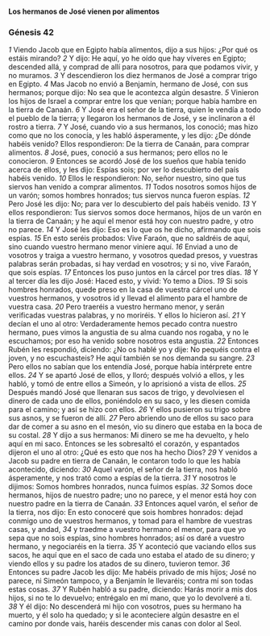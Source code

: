 #### Los hermanos de José vienen por alimentos

### Génesis 42

_1_ Viendo Jacob que en Egipto había alimentos, dijo a sus hijos: ¿Por qué os estáis mirando? 
_2_ Y dijo: He aquí, yo he oído que hay víveres en Egipto; descended allá, y comprad de allí para nosotros, para que podamos vivir, y no muramos. 
_3_ Y descendieron los diez hermanos de José a comprar trigo en Egipto. 
_4_ Mas Jacob no envió a Benjamín, hermano de José, con sus hermanos; porque dijo: No sea que le acontezca algún desastre. 
_5_ Vinieron los hijos de Israel a comprar entre los que venían; porque había hambre en la tierra de Canaán. 
_6_ Y José era el señor de la tierra, quien le vendía a todo el pueblo de la tierra; y llegaron los hermanos de José, y se inclinaron a él rostro a tierra. 
_7_ Y José, cuando vio a sus hermanos, los conoció; mas hizo como que no los conocía, y les habló ásperamente, y les dijo: ¿De dónde habéis venido? Ellos respondieron: De la tierra de Canaán, para comprar alimentos. 
_8_ José, pues, conoció a sus hermanos; pero ellos no le conocieron. 
_9_ Entonces se acordó José de los sueños que había tenido acerca de ellos, y les dijo: Espías sois; por ver lo descubierto del país habéis venido. 
_10_ Ellos le respondieron: No, señor nuestro, sino que tus siervos han venido a comprar alimentos. 
_11_ Todos nosotros somos hijos de un varón; somos hombres honrados; tus siervos nunca fueron espías. 
_12_ Pero José les dijo: No; para ver lo descubierto del país habéis venido. 
_13_ Y ellos respondieron: Tus siervos somos doce hermanos, hijos de un varón en la tierra de Canaán; y he aquí el menor está hoy con nuestro padre, y otro no parece. 
_14_ Y José les dijo: Eso es lo que os he dicho, afirmando que sois espías. 
_15_ En esto seréis probados: Vive Faraón, que no saldréis de aquí, sino cuando vuestro hermano menor viniere aquí. 
_16_ Enviad a uno de vosotros y traiga a vuestro hermano, y vosotros quedad presos, y vuestras palabras serán probadas, si hay verdad en vosotros; y si no, vive Faraón, que sois espías. 
_17_ Entonces los puso juntos en la cárcel por tres días. 
_18_ Y al tercer día les dijo José: Haced esto, y vivid: Yo temo a Dios. 
_19_ Si sois hombres honrados, quede preso en la casa de vuestra cárcel uno de vuestros hermanos, y vosotros id y llevad el alimento para el hambre de vuestra casa. 
_20_ Pero traeréis a vuestro hermano menor, y serán verificadas vuestras palabras, y no moriréis. Y ellos lo hicieron así. 
_21_ Y decían el uno al otro: Verdaderamente hemos pecado contra nuestro hermano, pues vimos la angustia de su alma cuando nos rogaba, y no le escuchamos; por eso ha venido sobre nosotros esta angustia. 
_22_ Entonces Rubén les respondió, diciendo: ¿No os hablé yo y dije: No pequéis contra el joven, y no escuchasteis? He aquí también se nos demanda su sangre. 
_23_ Pero ellos no sabían que los entendía José, porque había intérprete entre ellos. 
_24_ Y se apartó José de ellos, y lloró; después volvió a ellos, y les habló, y tomó de entre ellos a Simeón, y lo aprisionó a vista de ellos. 
_25_ Después mandó José que llenaran sus sacos de trigo, y devolviesen el dinero de cada uno de ellos, poniéndolo en su saco, y les diesen comida para el camino; y así se hizo con ellos. 
_26_ Y ellos pusieron su trigo sobre sus asnos, y se fueron de allí. 
_27_ Pero abriendo uno de ellos su saco para dar de comer a su asno en el mesón, vio su dinero que estaba en la boca de su costal. 
_28_ Y dijo a sus hermanos: Mi dinero se me ha devuelto, y helo aquí en mi saco. Entonces se les sobresaltó el corazón, y espantados dijeron el uno al otro: ¿Qué es esto que nos ha hecho Dios? 
_29_ Y venidos a Jacob su padre en tierra de Canaán, le contaron todo lo que les había acontecido, diciendo: 
_30_ Aquel varón, el señor de la tierra, nos habló ásperamente, y nos trató como a espías de la tierra. 
_31_ Y nosotros le dijimos: Somos hombres honrados, nunca fuimos espías. 
_32_ Somos doce hermanos, hijos de nuestro padre; uno no parece, y el menor está hoy con nuestro padre en la tierra de Canaán. 
_33_ Entonces aquel varón, el señor de la tierra, nos dijo: En esto conoceré que sois hombres honrados: dejad conmigo uno de vuestros hermanos, y tomad para el hambre de vuestras casas, y andad, 
_34_ y traedme a vuestro hermano el menor, para que yo sepa que no sois espías, sino hombres honrados; así os daré a vuestro hermano, y negociaréis en la tierra. 
_35_ Y aconteció que vaciando ellos sus sacos, he aquí que en el saco de cada uno estaba el atado de su dinero; y viendo ellos y su padre los atados de su dinero, tuvieron temor. 
_36_ Entonces su padre Jacob les dijo: Me habéis privado de mis hijos; José no parece, ni Simeón tampoco, y a Benjamín le llevaréis; contra mí son todas estas cosas. 
_37_ Y Rubén habló a su padre, diciendo: Harás morir a mis dos hijos, si no te lo devuelvo; entrégalo en mi mano, que yo lo devolveré a ti. 
_38_ Y él dijo: No descenderá mi hijo con vosotros, pues su hermano ha muerto, y él solo ha quedado; y si le aconteciere algún desastre en el camino por donde vais, haréis descender mis canas con dolor al Seol. 


